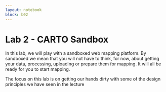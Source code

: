```yaml
---
layout: notebook
block: b02
---
```


# Lab 2 - CARTO Sandbox

In this lab, we will play with a sandboxed web mapping platform. By sandboxed
we mean that you will not have to think, for now, about getting your data,
processing, uploading or prepare them for mapping. It will all be ready for
you to start mapping.

The focus on this lab is on getting our hands dirty with some of the
design principles we have seen in the lecture



